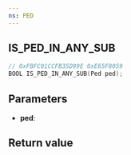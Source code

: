 ```yaml
---
ns: PED
---
```

## IS_PED_IN_ANY_SUB

```c
// 0xFBFC01CCFB35D99E 0xE65F8059
BOOL IS_PED_IN_ANY_SUB(Ped ped);
```


## Parameters
* **ped**: 

## Return value
